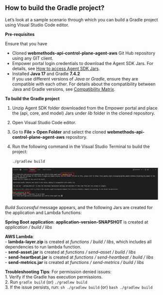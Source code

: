 
## How to build the Gradle project?

Let’s look at a sample scenario through which you can build a Gradle project using Visual Studio Code editor.

**Pre-requisites** 

Ensure that you have

- Cloned **webmethods-api-control-plane-agent-aws** Git Hub repository using any GIT client.
- Empower portal login credentials to download the Agent SDK Jars. For details, see [How to access Agent SDK Jars](https://docs.webmethods.io/apicontrolplane/agent_sdk/chapter2wco#ta-implementing_agentsdk).
- Installed **Java 17** and Gradle **7.4.2**<br>
  If you use different versions of *Java* or *Gradle*, ensure they are compatible with each other. For details about the compatibility between Java and Gradle versions, see [Compatibility Matrix](https://docs.gradle.org/current/userguide/compatibility.html).


**To build the Gradle project**

1.	Unzip Agent SDK folder downloaded from the Empower portal and place the (api, core, and model) Jars under *lib* folder in the cloned repository.

2.	Open Visual Studio Code editor.

3.	Go to **File > Open Folder** and select the cloned **webmethods-api-control-plane-agent-aws** repository.

4.	Run the following command in the Visual Studio Terminal to build the project:

	 ``` ./gradlew build ```

	 ![](../docs/images/gradle_build.png)

   *Build Successful* message appears, and the following Jars are created for the application and Lambda functions:

   **Spring Boot application**: **application-version-SNAPSHOT** is created at *application / build / libs* <br>
   
   **AWS Lambda**: <br>
	- **lambda-layer.zip** is created at *functions / build / libs*, which includes all dependencies to run lambda function.<br>
	- **send-asset.jar** is created at *functions / send–asset  / build / libs* <br>
	- **send-heartbeat.jar** is created at *functions / send-heartbeat / build / libs* <br>
	- **send-metrics.jar** is created at *functions / send-metrics / build / libs*
  
  **Troubleshooting Tips**: For permission denied issues: <br>
     		1. Verify if the Gradle has execution permissions. <br>
	 	2. Run ``` gradle build ``` (or) ``` ./gradlew build ```<br>
	 	3. If the issue persists, run:
	    	``` sh ./gradlew build ```
	    	(or) 
		``` bash ./gradlew build ```

